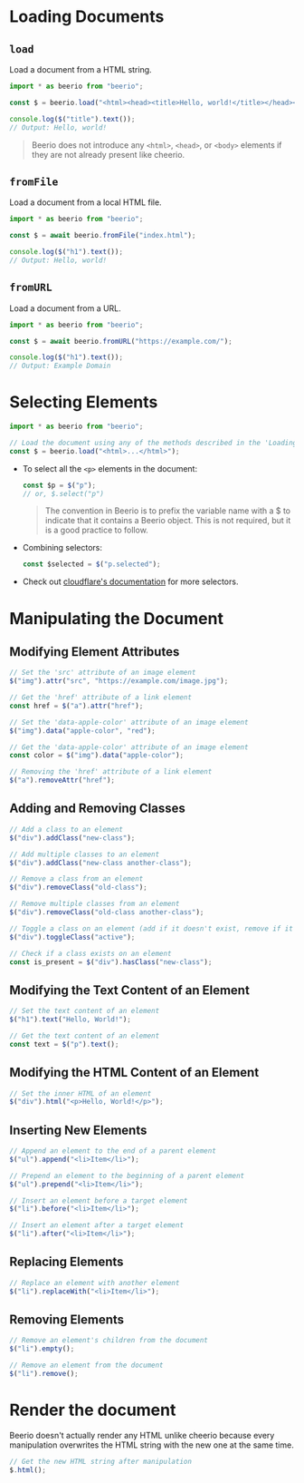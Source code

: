 # Loading Documents

## `load`

Load a document from a HTML string.

```ts
import * as beerio from "beerio";

const $ = beerio.load("<html><head><title>Hello, world!</title></head></html>");

console.log($("title").text());
// Output: Hello, world!
```

> Beerio does not introduce any `<html>`, `<head>`, or `<body>` elements if they are not already present like cheerio.

## `fromFile`

Load a document from a local HTML file.

```ts
import * as beerio from "beerio";

const $ = await beerio.fromFile("index.html");

console.log($("h1").text());
// Output: Hello, world!
```

## `fromURL`

Load a document from a URL.

```ts
import * as beerio from "beerio";

const $ = await beerio.fromURL("https://example.com/");

console.log($("h1").text());
// Output: Example Domain
```



# Selecting Elements

```ts
import * as beerio from "beerio";

// Load the document using any of the methods described in the 'Loading Documents' section.
const $ = beerio.load("<html>...</html>");
```

- To select all the `<p>` elements in the document:

  ```ts
  const $p = $("p");
  // or, $.select("p")
  ```

  > The convention in Beerio is to prefix the variable name with a $ to indicate that it contains a Beerio object. This is not required, but it is a good practice to follow.

- Combining selectors:

  ```ts
  const $selected = $("p.selected");
  ```
  
- Check out [cloudflare's documentation](https://developers.cloudflare.com/workers/runtime-apis/html-rewriter/#selectors) for more selectors.



# Manipulating the Document

## Modifying Element Attributes

```ts
// Set the 'src' attribute of an image element
$("img").attr("src", "https://example.com/image.jpg");

// Get the 'href' attribute of a link element
const href = $("a").attr("href");

// Set the 'data-apple-color' attribute of an image element
$("img").data("apple-color", "red");

// Get the 'data-apple-color' attribute of an image element
const color = $("img").data("apple-color");

// Removing the 'href' attribute of a link element
$("a").removeAttr("href");
```

## Adding and Removing Classes

```ts
// Add a class to an element
$("div").addClass("new-class");

// Add multiple classes to an element
$("div").addClass("new-class another-class");

// Remove a class from an element
$("div").removeClass("old-class");

// Remove multiple classes from an element
$("div").removeClass("old-class another-class");

// Toggle a class on an element (add if it doesn't exist, remove if it does)
$("div").toggleClass("active");

// Check if a class exists on an element
const is_present = $("div").hasClass("new-class");
```

## Modifying the Text Content of an Element

```ts
// Set the text content of an element
$("h1").text("Hello, World!");

// Get the text content of an element
const text = $("p").text();
```

## Modifying the HTML Content of an Element

```ts
// Set the inner HTML of an element
$("div").html("<p>Hello, World!</p>");
```

## Inserting New Elements

```ts
// Append an element to the end of a parent element
$("ul").append("<li>Item</li>");

// Prepend an element to the beginning of a parent element
$("ul").prepend("<li>Item</li>");

// Insert an element before a target element
$("li").before("<li>Item</li>");

// Insert an element after a target element
$("li").after("<li>Item</li>");
```

## Replacing Elements

```ts
// Replace an element with another element
$("li").replaceWith("<li>Item</li>");
```

## Removing Elements

```ts
// Remove an element's children from the document
$("li").empty();

// Remove an element from the document
$("li").remove();
```



# Render the document

Beerio doesn't actually render any HTML unlike cheerio because every manipulation overwrites the HTML string with the new one at the same time.

```ts
// Get the new HTML string after manipulation
$.html();
```

